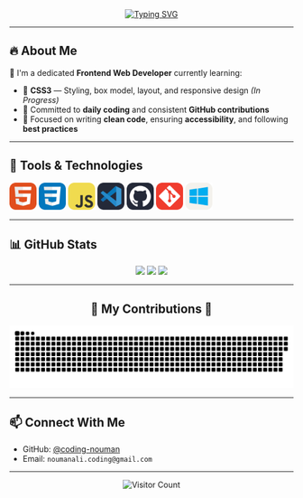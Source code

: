 <!-- Typing Animation Banner -->
<div align="center">
  <a href="https://git.io/typing-svg">
  <a href="https://git.io/typing-svg"><img src="https://readme-typing-svg.demolab.com?font=Fira+Code&pause=1000&color=62F729&background=24975C00&center=true&width=435&lines=%E2%82%8A+%CB%9A%E2%82%8A+%E2%9A%9CNouman+Coding%E2%9A%9C+%CB%9A+%E2%82%8A%CB%9A;%E2%8B%86%EF%BD%A1%EF%BE%9F%E2%98%81%EF%B8%8E%EF%BD%A1Software+Engineer%E2%8B%86%EF%BD%A1%E2%98%81%EF%B8%8E%EF%BD%A1%E2%8B%86;%E2%96%91%E2%96%92%E2%96%93Frontend+Developer%E2%96%93%E2%96%92%E2%96%91" alt="Typing SVG" />
  </a>
</div>

---

## 🔥 About Me

🎯 I'm a dedicated **Frontend Web Developer** currently learning:

- 🚧 **CSS3** — Styling, box model, layout, and responsive design *(In Progress)*  
- 📁 Committed to **daily coding** and consistent **GitHub contributions**  
- 🌱 Focused on writing **clean code**, ensuring **accessibility**, and following **best practices**

---

## 🧰 Tools & Technologies

<p>
  <img src="HTML.svg" width="48" alt="HTML">
  <img src="CSS.svg" width="48" alt="CSS">
  <img src="JavaScript.svg" width="48" alt="JavaScript">
   <img src="VSCode-Dark.svg" width="48" alt="GitHub">
  <img src="Github-Dark.svg" width="48" alt="GitHub">
  <img src="Git.svg" width="48" alt="Git">
  <img src="Windows-Light.svg" width="48" alt="Windows">

</p>

---

## 📊 GitHub Stats

<div align="center">
  <img height="160" src="https://github-profile-summary-cards.vercel.app/api/cards/stats?username=coding-nouman&theme=tokyonight&v=2"/>
  <img height="160" src="https://github-profile-summary-cards.vercel.app/api/cards/productive-time?username=coding-nouman&theme=tokyonight&utcOffset=+5"/>
  <img height="160" src="https://github-readme-streak-stats.herokuapp.com/?user=coding-nouman&theme=tokyonight&hide_border=false"/>
</div>



---

<div align="center">
  <h2>🐍 My Contributions 🐍</h2>
  
![snake gif](https://github.com/coding-nouman/coding-nouman/blob/output/github-snake-dark.svg)  
  
</div>

---

## 📫 Connect With Me

- GitHub: [@coding-nouman](https://github.com/coding-nouman)  
- Email: `noumanali.coding@gmail.com`

---

<div align="center">
  <img src="https://api.visitorbadge.io/api/visitors?path=https%3A%2F%2Fgithub.com%2Fcoding-nouman%2F&countColor=%23263759" alt="Visitor Count"/>
</div>
